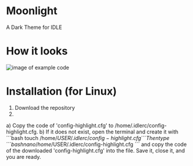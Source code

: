 # Moonlight
A Dark Theme for IDLE

# How it looks
![image of example code]()

# Installation (for Linux)

1. Download the repository
2. 
  a) Copy the code of 'config-highlight.cfg' to /home/.idlerc/config-highlight.cfg.
  b) If it does not exist, open the terminal and create it with
  ´´´bash 
  touch /home/$USER/.idlerc/config-highlight.cfg
  ´´´
  Then type 
  ´´´bash
  nano /home/$USER/.idlerc/config-highlight.cfg
  ´´´
  and copy the code of the downloaded 'config-highlight.cfg' into the file. Save it, close it, and you are ready.
